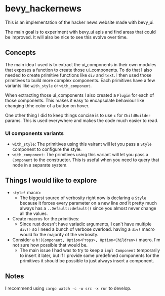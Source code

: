# bevy_hackernews

This is an implementation of the hacker news website made with bevy_ui.

The main goal is to experiment with bevy_ui apis and find areas that could be improved. It will also be nice to see this evolve over time.

## Concepts

The main idea I used is to extract the ui_components in their own modules that exposes a function to create those ui_components. To do that I also needed to create primitive functions like `div` and `text`. I then used those primitives to build more complex components. Each primitives have a few variants like `with_style` or `with_component`.

When extracting those ui_components I also created a `Plugin` for each of those components. This makes it easy to encapsulate behaviour like changing thhe color of a button on hover.

One other thing I did to keep things concise is to use `c` for `ChildBuilder` params. This is used everywhere and makes the code much easier to read.

### UI components variants

- `with_style`: The primitives using this vairant will let you pass a `Style` component to configure the style.
- `with_component`: The primitives using this variant will let you pass a `Component` to the constructor. This is useful when you need to query that node in a separate system.

## Things I would like to explore

- `style!` macro:
  - The biggest source of verbosity right now is declaring a `Style` because it forces every parameter on a new line *and* it pretty much always has a `..Default::default()` since you almost never change all the values.
- Create macros for the primitives:
  - Since rust doesn't have variadic arguments, I can't have multiple `div()` so I need a bunch of verbose overload. having a `div!` macro would fix the majority of the verbosity.
- Consider a `h!(Component, Option<Props>, Option<Children>)` macro. I'm not sure how possible that would be.
  - The main issue I had was to try to keep a `impl Component` temporarily to insert it later, but if I provide some predefined components for the primitives it should be possible to just always insert a component.

## Notes

I recommend using `cargo watch -c -w src -x run` to develop.
